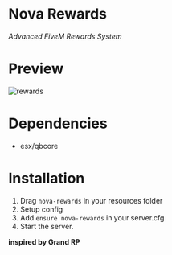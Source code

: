# **Nova Rewards**
*Advanced FiveM Rewards System*

# Preview
![rewards](https://media.discordapp.net/attachments/1145654368654331914/1145660351589920870/image.png)

# Dependencies
- esx/qbcore

# Installation
1. Drag `nova-rewards` in your resources folder
2. Setup config
3. Add `ensure nova-rewards` in your server.cfg
4. Start the server.

**inspired by Grand RP**
